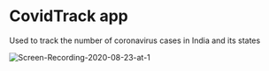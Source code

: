 # CovidTrack app

Used to track the number of coronavirus cases in India and its states

![Screen-Recording-2020-08-23-at-1](https://user-images.githubusercontent.com/56465597/92612513-86715780-f2ec-11ea-8a64-744d3401b448.gif)
